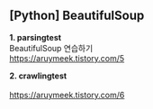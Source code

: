 ## [Python] BeautifulSoup

**1. parsingtest**<br>
BeautifulSoup 연습하기<br>
https://aruymeek.tistory.com/5

**2. crawlingtest**<br>
<br>
https://aruymeek.tistory.com/6
